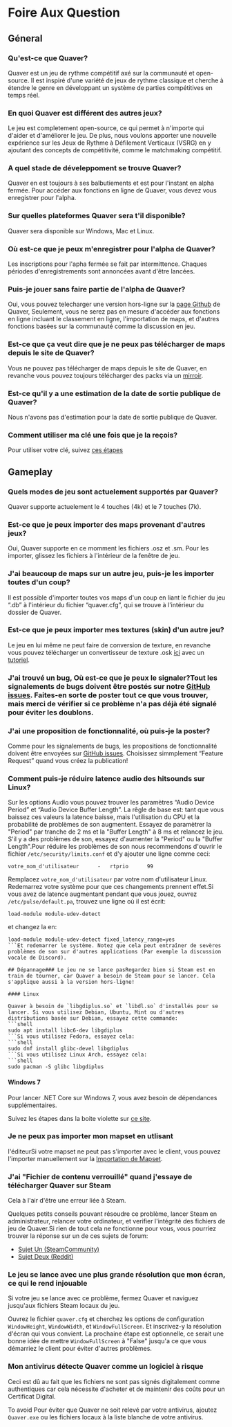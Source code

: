﻿# Foire Aux Question

## Géneral

### Qu'est-ce que Quaver?

Quaver est un jeu de rythme compétitif axé sur la communauté et open-source. Il est inspiré d'une variété de jeux de rythme classique et cherche à étendre le genre en développant un système de parties compétitives en temps réel.

### En quoi Quaver est différent des autres jeux?

Le jeu est completement open-source, ce qui permet à n'importe qui d'aider et d'améliorer le jeu. De plus, nous voulons apporter une nouvelle expérience sur les Jeux de Rythme à Défilement Verticaux (VSRG) en y ajoutant des concepts de compétitivité, comme le matchmaking compétitif.

### A quel stade de déveleppoment se trouve Quaver?

Quaver en est toujours à ses balbutiements et est pour l'instant en alpha fermée. Pour accéder aux fonctions en ligne de Quaver, vous devez vous enregistrer pour l'alpha.

### Sur quelles plateformes Quaver sera t'il disponible?

Quaver sera disponible sur Windows, Mac et Linux.

### Où est-ce que je peux m'enregistrer pour l'alpha de Quaver?

Les inscriptions pour l'apha fermée se fait par intermittence. Chaques périodes d'enregistrements sont annoncées avant d'être lancées.

### Puis-je jouer sans faire partie de l'alpha de Quaver?

Oui, vous pouvez telecharger une version hors-ligne sur la [page Github](https://github.com/Quaver/Quaver/releases) de Quaver, Seulement, vous ne serez pas en mesure d'accéder aux fonctions en ligne incluant le classement en ligne, l'importation de maps, et d'autres fonctions basées sur la communauté comme la discussion en jeu.

### Est-ce que ça veut dire que je ne peux pas télécharger de maps depuis le site de Quaver?

Vous ne pouvez pas télécharger de maps depuis le site de Quaver, en revanche vous pouvez toujours télécharger des packs via un [mirroir](https://rhythmgamers.net/pack/).

### Est-ce qu'il y a une estimation de la date de sortie publique de Quaver?

Nous n'avons pas d'estimation pour la date de sortie publique de Quaver.

### Comment utiliser ma clé une fois que je la reçois?

Pour utiliser votre clé, suivez [ces étapes](https://support.steampowered.com/kb_article.php?ref=5414-TFBN-1352)

## Gameplay

### Quels modes de jeu sont actuelement supportés par Quaver?

Quaver supporte actuelement le 4 touches (4k) et le 7 touches (7k).

### Est-ce que je peux importer des maps provenant d'autres jeux?

Oui, Quaver supporte en ce momment les fichiers .osz et .sm. Pour les importer, glissez les fichiers à l'intérieur de la fenêtre de jeu.

### J'ai beaucoup de maps sur un autre jeu, puis-je les importer toutes d'un coup?

Il est possible d'importer toutes vos maps d'un coup en liant le fichier du jeu “.db” à l'intérieur du fichier “quaver.cfg”, qui se trouve à l'intérieur du dossier de Quaver.

### Est-ce que je peux importer mes textures (skin) d'un autre jeu?

Le jeu en lui même ne peut faire de conversion de texture, en revanche vous pouvez télécharger un convertisseur de texture .osk [ici](https://rhythmgamers.net/QBC/) avec un [tutoriel](https://www.youtube.com/watch?v=pWeLbx48NVI).

### J'ai trouvé un bug, Où est-ce que je peux le signaler?Tout les signalements de bugs doivent être postés sur notre [GitHub issues](https://github.com/Quaver/Quaver/issues). Faites-en sorte de poster tout ce que vous trouver, mais merci de vérifier si ce problème n'a pas déjà été signalé pour éviter les doublons.

### J'ai une proposition de fonctionnalité, où puis-je la poster?

Comme pour les signalements de bugs, les propositions de fonctionnalité doivent être envoyées sur [GitHub issues](https://github.com/Quaver/Quaver/issues). Choisissez simmplement “Feature Request” quand vous créez la publication!

### Comment puis-je réduire latence audio des hitsounds sur Linux?

Sur les options Audio vous pouvez trouver les paramètres  “Audio Device Period” et “Audio Device Buffer Length”. La rêgle de base est: tant que vous baissez ces valeurs la latence baisse, mais l'utilisation du CPU et la probabilité de problèmes de son augmentent. Essayez de paramètrer la "Period" par tranche de 2 ms et la "Buffer Length" à 8 ms et relancez le jeu. S'il y a des problèmes de son, essayez d'aumenter la "Period" ou la "Buffer Length".Pour réduire les problèmes de son nous recommendons d'ouvrir le fichier `/etc/security/limits.conf` et d'y ajouter une ligne comme ceci:
```
votre_nom_d'utilisateur      -   rtprio      99
```
Remplacez `votre_nom_d'utilisateur` par votre nom d'utilisateur Linux. Redemarrez votre système pour que ces changements prennent effet.Si vous avez de latence augmentant pendant que vous jouez, ouvrez `/etc/pulse/default.pa`, trouvez une ligne où il est écrit:
```
load-module module-udev-detect
```
et changez la en:
```
load-module module-udev-detect fixed_latency_range=yes
```Et redemarrer le système. Notez que cela peut entraîner de sevères problèmes de son sur d'autres applications (Par exemple la discussion vocale de Discord).

## Dépannage### Le jeu ne se lance pasRegardez bien si Steam est en train de tourner, car Quaver a besoin de Steam pour se lancer. Cela s'applique aussi à la version hors-ligne!

#### Linux

Quaver à besoin de `libgdiplus.so` et `libdl.so` d'installés pour se lancer. Si vous utilisez Debian, Ubuntu, Mint ou d'autres distributions basée sur Debian, essayez cette commande:
```shell
sudo apt install libc6-dev libgdiplus
```Si vous utilisez Fedora, essayez cela:
```shell
sudo dnf install glibc-devel libgdiplus
```Si vous utilisez Linux Arch, essayez cela:
```shell
sudo pacman -S glibc libgdiplus
```

#### Windows 7

Pour lancer .NET Core sur Windows 7, vous avez besoin de dépendances supplémentaires.

Suivez les étapes dans la boite violette sur [ce site](https://docs.microsoft.com/en-us/dotnet/core/windows-prerequisites?tabs=netcore2x#net-core-dependencies).

### Je ne peux pas importer mon mapset en utlisant

 l'éditeurSi votre mapset ne peut pas s'importer avec le client, vous pouvez l'importer manuellement sur la [Importation de Mapset](https://quavergame.com/upload/mapset/).

### J'ai "Fichier de contenu verrouillé" quand j'essaye de télécharger Quaver sur Steam

Cela à l'air d'être une erreur liée à Steam.

Quelques petits conseils pouvant résoudre ce problème, lancer Steam en administrateur, relancer votre ordinateur, et verifier l'intégrité des fichiers de jeu de Quaver.Si rien de tout cela ne fonctionne pour vous, vous pourriez trouver la réponse sur un de ces sujets de forum:
- [Sujet Un (SteamCommunity)](https://steamcommunity.com/app/346110/discussions/0/333656722964822410/)
- [Sujet Deux (Reddit)](https://www.reddit.com/r/Steam/comments/5cnjzf/content_file_locked/)

### Le jeu se lance avec une plus grande résolution que mon écran, ce qui le rend injouable

Si votre jeu se lance avec ce problème, fermez Quaver et naviguez jusqu'aux fichiers Steam locaux du jeu.

Ouvrez le fichier `quaver.cfg` et cherchez les options de configuration `WindowHeight`, `WindowWidth`, et `WindowFullScreen`. Et inscrivez-y la résolution d'écran qui vous convient. La prochaine étape est optionnelle, ce serait une bonne idée de mettre `WindowFullScreen` à "False" jusqu'a ce que vous démarriez le client pour éviter d'autres problèmes.

### Mon antivirus détecte Quaver comme un logiciel à risque

Ceci est dû au fait que les fichiers ne sont pas signés digitalement comme authentiques car cela nécessite d'acheter et de maintenir des coûts pour un Certificat Digital.

To avoid Pour éviter que Quaver ne soit relevé par votre antivirus, ajoutez `Quaver.exe` ou les fichiers locaux à la liste blanche de votre antivirus.




